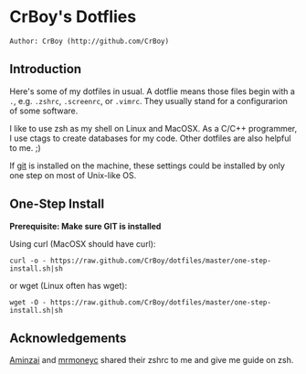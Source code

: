 CrBoy's Dotflies
================
`Author: CrBoy (http://github.com/CrBoy)`

Introduction
------------
Here's some of my dotfiles in usual. A dotflie means those files begin with a `.`, e.g. `.zshrc`, `.screenrc`, or `.vimrc`. They usually stand for a configurarion of some software.

I like to use zsh as my shell on Linux and MacOSX. As a C/C++ programmer, I use ctags to create databases for my code. Other dotfiles are also helpful to me. ;)

If [git] is installed on the machine, these settings could be installed by only one step on most of Unix-like OS.

[git]: http://git-scm.com/

One-Step Install
----------------
**Prerequisite: Make sure GIT is installed**

Using curl (MacOSX should have curl):

	curl -o - https://raw.github.com/CrBoy/dotfiles/master/one-step-install.sh|sh

or wget (Linux often has wget):

	wget -O - https://raw.github.com/CrBoy/dotfiles/master/one-step-install.sh|sh

Acknowledgements
----------------
[Aminzai] and [mrmoneyc] shared their zshrc to me and give me guide on zsh.

[Aminzai]: https://github.com/aminzai
[mrmoneyc]: https://github.com/mrmoneyc
